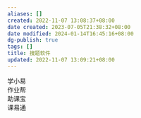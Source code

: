 ```yaml
---
aliases: []
created: 2022-11-07 13:08:37+08:00
date created: 2023-07-05T21:38:32+08:00
date modified: 2024-01-14T16:45:16+08:00
dg-publish: true
tags: []
title: 搜题软件
updated: 2022-11-07 13:09:21+08:00
---
```


学小易  
作业帮  
助课宝  
课易通
